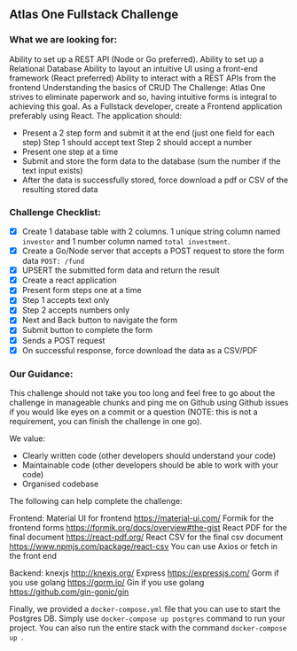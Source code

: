 <!-- @format -->

## Atlas One Fullstack Challenge

### What we are looking for:

Ability to set up a REST API (Node or Go preferred).
Ability to set up a Relational Database
Ability to layout an intuitive UI using a front-end framework (React preferred)
Ability to interact with a REST APIs from the frontend
Understanding the basics of CRUD
The Challenge:
Atlas One strives to eliminate paperwork and so, having intuitive forms is integral to achieving this goal. As a Fullstack developer, create a Frontend application preferably using React. The application should:

- Present a 2 step form and submit it at the end (just one field for each step)
  Step 1 should accept text
  Step 2 should accept a number
- Present one step at a time
- Submit and store the form data to the database (sum the number if the text input exists)
- After the data is successfully stored, force download a pdf or CSV of the resulting stored data

### Challenge Checklist:

- [x] Create 1 database table with 2 columns. 1 unique string column named `investor` and 1 number column named `total investment`.
- [x] Create a Go/Node server that accepts a POST request to store the form data `POST: /fund`
- [x] UPSERT the submitted form data and return the result
- [x] Create a react application
- [x] Present form steps one at a time
- [x] Step 1 accepts text only
- [x] Step 2 accepts numbers only
- [x] Next and Back button to navigate the form
- [x] Submit button to complete the form
- [x] Sends a POST request
- [x] On successful response, force download the data as a CSV/PDF

### Our Guidance:

This challenge should not take you too long and feel free to go about the challenge in manageable chunks and ping me on Github using Github issues if you would like eyes on a commit or a question (NOTE: this is not a requirement, you can finish the challenge in one go).

We value:

- Clearly written code (other developers should understand your code)
- Maintainable code (other developers should be able to work with your code)
- Organised codebase

The following can help complete the challenge:

Frontend:
Material UI for frontend https://material-ui.com/
Formik for the frontend forms https://formik.org/docs/overview#the-gist
React PDF for the final document https://react-pdf.org/
React CSV for the final csv document https://www.npmjs.com/package/react-csv
You can use Axios or fetch in the front end

Backend:
knexjs http://knexjs.org/
Express https://expressjs.com/
Gorm if you use golang https://gorm.io/
Gin if you use golang https://github.com/gin-gonic/gin

Finally, we provided a `docker-compose.yml` file that you can use to start the Postgres DB. Simply use `docker-compose up postgres` command to run your project. You can also run the entire stack with the command `docker-compose up `.
